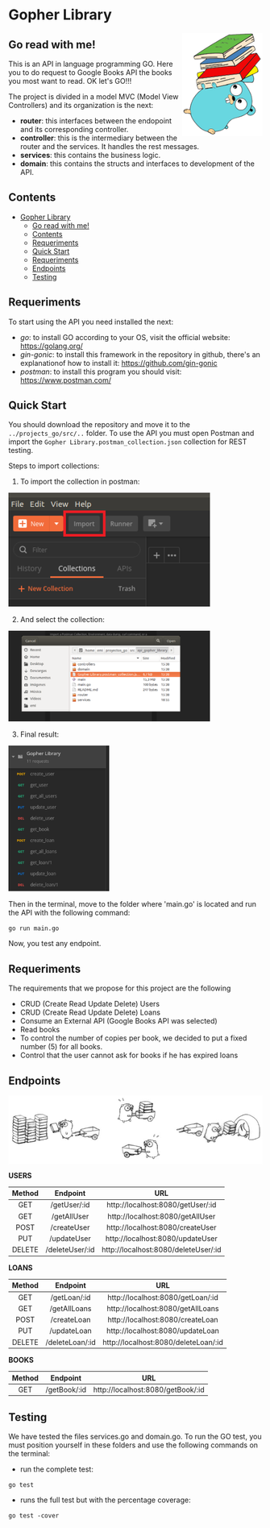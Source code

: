 # Gopher Library

<img align="right" width="159px" src="Markdown/libraryGopher.png">

## Go read with me!

This is an API in language programming GO. Here you to do request to Google Books API the books you most want to read. OK let's GO!!!

The project is divided in a model MVC (Model View Controllers) and its organization is the next: 

* **router**: this interfaces between the endopoint and its corresponding controller.
* **controller**: this is the intermediary between the router and the services. It handles the rest messages.
* **services**: this contains the business logic.
* **domain**: this contains the structs and interfaces to development of the API.

## Contents

- [Gopher Library](#gopher-library)
  - [Go read with me!](#go-read-with-me)
  - [Contents](#contents)
  - [Requeriments](#requeriments)
  - [Quick Start](#quick-start)
  - [Requeriments](#requeriments-1)
  - [Endpoints](#endpoints)
  - [Testing](#testing)

## Requeriments

To start using the API you need installed the next:

* *go*: to install GO according to your OS, visit the official website: https://golang.org/
* *gin-gonic*: to install this framework in the repository in github, there's an explanationof how to install it: https://github.com/gin-gonic
* *postman*: to install this program you should visit: https://www.postman.com/ 

## Quick Start

You should download the repository and move it to the `../projects_go/src/..` folder. To use the API you must open Postman and import the `Gopher Library.postman_collection.json` collection for REST testing. 

Steps to import collections:

1. To import the collection in postman:
<img width="400px" src="Markdown/importCollection.png">

2. And select the collection:
<img width="400px" src="Markdown/selectCollection.png">

3. Final result:           
<img width="200px" src="Markdown/collection.png">

Then in the terminal, move to the folder where 'main.go' is located and run the API with the following command:

```console
go run main.go
```

Now, you test any endpoint.

## Requeriments

The requirements that we propose for this project are the following
* CRUD (Create Read Update Delete) Users
* CRUD (Create Read Update Delete) Loans
* Consume an External API (Google Books API was selected)
* Read books
* To control the number of copies per book, we decided to put a fixed number (5) for all books.
* Control that the user cannot ask for books if he has expired loans

## Endpoints

<img align="middle" src="Markdown/gopher_full.png">

**USERS**

| Method      | Endpoint        |                 URL                  |
|:-----------:|:---------------:|:------------------------------------:|
|     GET     | /getUser/:id    | http://localhost:8080/getUser/:id    |  
|     GET     | /getAllUser     | http://localhost:8080/getAllUser     |  
|     POST    | /createUser     | http://localhost:8080/createUser     |  
|     PUT     | /updateUser     | http://localhost:8080/updateUser     |  
|     DELETE  | /deleteUser/:id | http://localhost:8080/deleteUser/:id |

**LOANS**

| Method      | Endpoint        |                 URL                  |
|:-----------:|:---------------:|:------------------------------------:|
|     GET     | /getLoan/:id    | http://localhost:8080/getLoan/:id    |  
|     GET     | /getAllLoans    | http://localhost:8080/getAllLoans    |  
|     POST    | /createLoan     | http://localhost:8080/createLoan     |  
|     PUT     | /updateLoan     | http://localhost:8080/updateLoan     |  
|     DELETE  | /deleteLoan/:id | http://localhost:8080/deleteLoan/:id |

**BOOKS**

| Method      | Endpoint        |                 URL                  |
|:-----------:|:---------------:|:------------------------------------:|
|     GET     | /getBook/:id    | http://localhost:8080/getBook/:id    |  

## Testing

We have tested the files services.go and domain.go. To run the GO test, you must position yourself in these folders and use the following commands on the terminal:

* run the complete test:
```console
go test 
```
* runs the full test but with the percentage coverage:
```console
go test -cover 
```
